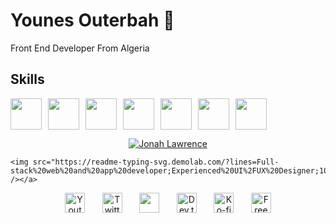 # Younes Outerbah 👋

Front End Developer From Algeria
          
## Skills
<div style="display:flex">    
<img width="50px" style="padding-right:10px" src="https://cdn.jsdelivr.net/gh/devicons/devicon/icons/html5/html5-original.svg" />
<img width="50px" style="padding-right:10px" src="https://cdn.jsdelivr.net/gh/devicons/devicon/icons/css3/css3-original.svg" />
<img width="50px" style="padding-right:10px" src="https://cdn.jsdelivr.net/gh/devicons/devicon/icons/javascript/javascript-original.svg" />
<img width="50px" style="padding-right:10px" src="https://cdn.jsdelivr.net/gh/devicons/devicon/icons/react/react-original.svg" />
<img width="50px" style="padding-right:10px" src="https://cdn.jsdelivr.net/gh/devicons/devicon/icons/redux/redux-original.svg" />
<img width="50px" style="padding-right:10px" src="https://cdn.jsdelivr.net/gh/devicons/devicon/icons/sass/sass-original.svg" />          
<img width="50px" src="https://cdn.jsdelivr.net/gh/devicons/devicon/icons/tailwindcss/tailwindcss-plain.svg" />
</div>
<p align="center">
  <a href="https://github.com/DenverCoder1">
    <img src="https://user-images.githubusercontent.com/20955511/199138068-0a7b7b75-a024-4f00-803f-30a19c5d1b2d.png" alt="Jonah Lawrence" /></a>
</p>

<p align="center">

    <img src="https://readme-typing-svg.demolab.com/?lines=Full-stack%20web%20and%20app%20developer;Experienced%20UI%2FUX%20Designer;10%2B%20years%20of%20coding%20experience;Always%20learning%20new%20things&font=Fira%20Code&center=true&width=440&height=45&color=f75c7e&vCenter=true&pause=1000&size=22" /></a>
</p>

<!-- Social icons section -->
<p align="center">
  <a href="https://www.youtube.com/c/DevProTips"><img width="32px" alt="Youtube" title="Youtube" src="https://i.imgur.com/qiXu7b2.png"/></a>
  &#8287;&#8287;&#8287;&#8287;&#8287;
  <a href="https://twitter.com/DenverCoder1"><img width="32px" alt="Twitter" title="Twitter" src="https://i.imgur.com/OXZM1L6.png"/></a>
  &#8287;&#8287;&#8287;&#8287;&#8287;
  <a href="https://discord.gg/fPrdqh3Zfu" alt="Discord" title="Dev Pro Tips Discord Server"><img width="32px" src="https://i.imgur.com/OViZO8J.png"/></a>
  &#8287;&#8287;&#8287;&#8287;&#8287;
  <a href="https://dev.to/denvercoder1"><img width="32px" alt="Dev.to" title="DenverCoder1 Dev.to" src="https://i.imgur.com/mVm29vK.png"></a>
  &#8287;&#8287;&#8287;&#8287;&#8287;
  <a href="https://ko-fi.com/jlawrence"><img width="32px" alt="Ko-fi" title="Buy me a coffee" src="https://i.imgur.com/PpLeD3K.png"/></a>
  &#8287;&#8287;&#8287;&#8287;&#8287;
  <a href="http://eyl327.mywebcommunity.org/promos/"><img width="32px" alt="Free Stuff" title="Free gifts for you" src="https://i.imgur.com/0uVwkoZ.png"/></a>
</p>

          
                    
          
          
          
